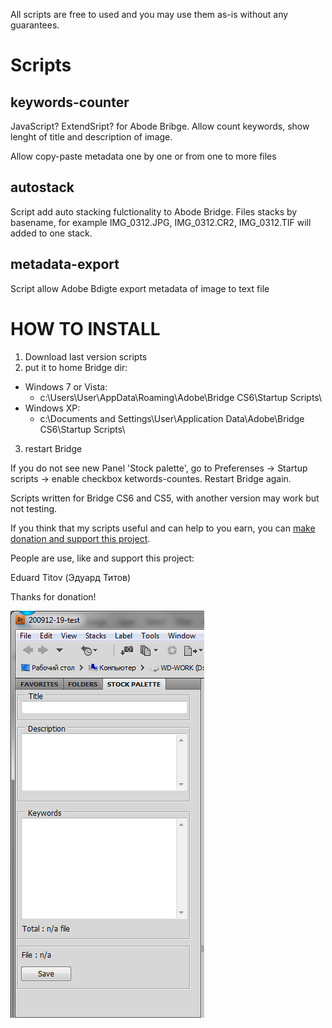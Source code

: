 All scripts are free to used and you may use them as-is without any guarantees.

# Scripts

## keywords-counter

JavaScript? ExtendSript? for Abode Bribge. Allow count keywords, show lenght of title and description of image.

Allow copy-paste metadata one by one or from one to more files

## autostack

Script add auto stacking fulctionality to Abode Bridge. Files stacks by basename, for example IMG_0312.JPG, IMG_0312.CR2, IMG_0312.TIF will added to one stack.

## metadata-export

Script allow Adobe Bdigte export metadata of image to text file

# HOW TO INSTALL


1. Download last version scripts 
2.  put it to home Bridge dir:
  * Windows 7 or Vista:
    * c:\Users\User\AppData\Roaming\Adobe\Bridge CS6\Startup Scripts\
  * Windows XP:
    * c:\Documents and Settings\User\Application Data\Adobe\Bridge CS6\Startup Scripts\
3. restart Bridge


If you do not see new Panel 'Stock palette', go to Preferenses -> Startup scripts -> enable checkbox ketwords-countes. Restart Bridge again.

Scripts written for Bridge CS6 and CS5, with another version may work but not testing.

If you think that my scripts useful and can help to you earn, you can [make donation and support this project](http://www.tyzhnenko.com/donate_bridge.html).

People are use, like and support this project:

Eduard Titov (Эдуард Титов)

Thanks for donation!

![example](https://github.com/tyzhnenko/my-abobe-scripting/raw/master/img/keywords-counter-example-image.png "Palete exemple image")
